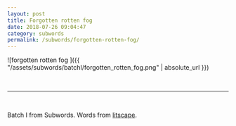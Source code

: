 ```yaml
---
layout: post
title: Forgotten rotten fog 
date: 2018-07-26 09:04:47
category: subwords
permalink: /subwords/forgotten-rotten-fog/ 
---
```


![forgotten rotten fog ]({{ "/assets/subwords/batchI/forgotten_rotten_fog.png" | absolute_url }})

&nbsp;

---

&nbsp;


Batch I from Subwords. Words from [litscape](https://www.litscape.com/).
